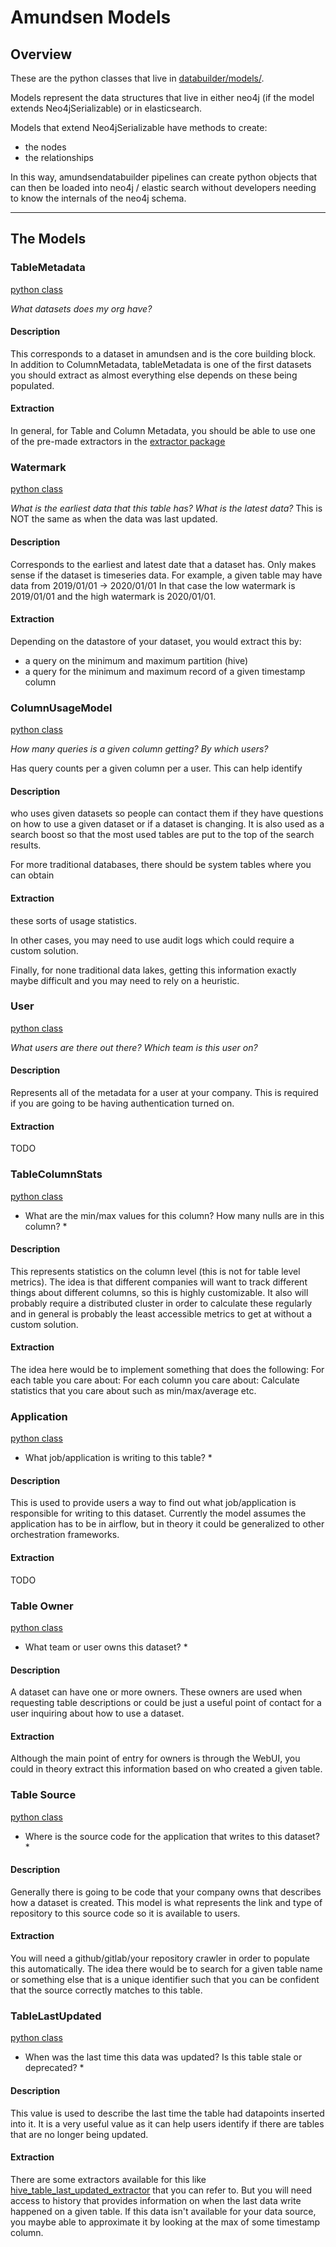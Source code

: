 # Amundsen Models

## Overview

These are the python classes that live in [databuilder/models/](../databuilder/models/).

Models represent the data structures that live in either neo4j (if the model extends Neo4jSerializable) or in elasticsearch.

Models that extend Neo4jSerializable have methods to create:
- the nodes
- the relationships

In this way, amundsendatabuilder pipelines can create python objects that can then be loaded into neo4j / elastic search
without developers needing to know the internals of the neo4j schema. 

-----

## The Models

### TableMetadata
[python class](../databuilder/models/table_metadata.py)

*What datasets does my org have?*

#### Description
This corresponds to a dataset in amundsen and is the core building block.
In addition to ColumnMetadata, tableMetadata is one of the first datasets you should extract as
almost everything else depends on these being populated. 

#### Extraction
In general, for Table and Column Metadata, you should be able to use one of the pre-made extractors
in the [extractor package](../databuilder/extractor)


### Watermark
[python class](../databuilder/models/watermark.py)

*What is the earliest data that this table has? What is the latest data?*
This is NOT the same as when the data was last updated.

#### Description
Corresponds to the earliest and latest date that a dataset has. Only makes
sense if the dataset is timeseries data.
For example, a given table may have data from 2019/01/01 -> 2020/01/01
In that case the low watermark is 2019/01/01 and the high watermark is 2020/01/01.

#### Extraction
Depending on the datastore of your dataset, you would extract this by:
- a query on the minimum and maximum partition (hive)
- a query for the minimum and maximum record of a given timestamp column


### ColumnUsageModel
[python class](../databuilder/models/column_usage_model.py)

*How many queries is a given column getting? By which users?*

Has query counts per a given column per a user. This can help identify 
#### Description
who uses given datasets so people can contact them if they have questions
on how to use a given dataset or if a dataset is changing. It is also used as a 
search boost so that the most used tables are put to the top of the search results.

For more traditional databases, there should be system tables where you can obtain 
#### Extraction
these sorts of usage statistics.

In other cases, you may need to use audit logs which could require a custom solution.

Finally, for none traditional data lakes, getting this information exactly maybe difficult and you may need to rely
on a heuristic.

### User
[python class](../databuilder/models/user.py)

*What users are there out there? Which team is this user on?*

#### Description
Represents all of the metadata for a user at your company.
This is required if you are going to be having authentication turned on.

#### Extraction
TODO

### TableColumnStats
[python class](../databuilder/models/table_stats.py)

* What are the min/max values for this column? How many nulls are in this column? *

#### Description
This represents statistics on the column level (this is not for table level metrics).
The idea is that different companies will want to track different things about different columns, so this is highly
customizable.
It also will probably require a distributed cluster in order to calculate these regularly and in general is
probably the least accessible metrics to get at without a custom solution.

#### Extraction
The idea here would be to implement something that does the following:
For each table you care about:
For each column you care about:
Calculate statistics that you care about such as min/max/average etc.

### Application
[python class](../databuilder/models/application.py)

* What job/application is writing to this table? *

#### Description
This is used to provide users a way to find out what job/application is responsible for writing to this dataset.
Currently the model assumes the application has to be in airflow, but in theory it could be generalized to other orchestration frameworks.

#### Extraction
TODO

### Table Owner
[python class](../databuilder/models/table_owner.py)

* What team or user owns this dataset? *

#### Description
A dataset can have one or more owners. These owners are used when requesting table descriptions or could be just a useful
point of contact for a user inquiring about how to use a dataset.

#### Extraction
Although the main point of entry for owners is through the WebUI, you could in theory
extract this information based on who created a given table. 


### Table Source
[python class](../databuilder/models/table_source.py)

* Where is the source code for the application that writes to this dataset? *

#### Description
Generally there is going to be code that your company owns that describes how a dataset is created.
This model is what represents the link and type of repository to this source code so it is available to users.

#### Extraction
You will need a github/gitlab/your repository crawler in order to populate this automatically.
The idea there would be to search for a given table name or something else that is a unique identifier such that you can be confident
that the source correctly matches to this table.

### TableLastUpdated
[python class](../databuilder/models/table_last_updated.py)

* When was the last time this data was updated? Is this table stale or deprecated? *

#### Description
This value is used to describe the last time the table had datapoints inserted into it.
It is a very useful value as it can help users identify if there are tables that are no longer being updated.

#### Extraction
There are some extractors available for this like [hive_table_last_updated_extractor](../databuilder/extractor/hive_table_last_updated_extractor.py)
that you can refer to. But you will need access to history that provides information on when the last data write happened on a given table.
If this data isn't available for your data source, you maybe able to approximate it by looking at the max of some timestamp column.
